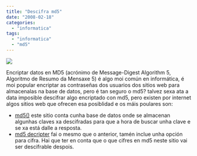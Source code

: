 ```yaml
---
title: "Descifra md5"
date: "2008-02-18"
categories: 
  - "informatica"
tags: 
  - "informatica"
  - "md5"
---
```


![](images/Bf-milworm.jpg)

Encriptar datos en MD5 (acrónimo de Message-Digest Algorithm 5, Algoritmo de Resumo da Mensaxe 5) é algo moi común en informática, é moi popular encriptar as contraseñas dos usuarios dos sitios web para almacenalas na base de datos, pero é tan seguro o md5? talvez sexa ata a data imposible descifrar algo encriptado con md5, pero existen por internet algos sitios web que ofrecen esa posiblidad e os máis poulares son:

- [md5()](http://md5.rednoize.com/) este sitio conta cunha base de datos onde se almacenan algunhas claves xa descifradas para que a hora de buscar unha clave e se xa está dalle a resposta.
- [md5 decripter](http://www.md5decrypter.com/) fai o mesmo que o anterior, tamén inclue unha opción para cifra. Hai que ter en conta que o que cifres en md5 neste sitio vai ser descifrable despois.
